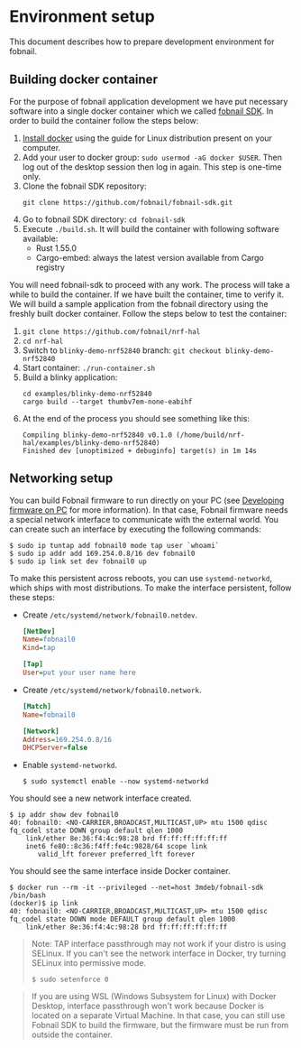 # Environment setup

This document describes how to prepare development environment for fobnail.

## Building docker container

For the purpose of fobnail application development we have put necessary
software into a single docker container which we called [fobnail SDK](https://github.com/fobnail/fobnail-sdk).
In order to build the container follow the steps below:

1. [Install docker](https://docs.docker.com/engine/install/) using the guide
   for Linux distribution present on your computer.
2. Add your user to docker group: `sudo usermod -aG docker $USER`. Then log out
   of the desktop session then log in again. This step is one-time only.
2. Clone the fobnail SDK repository:
   ```
   git clone https://github.com/fobnail/fobnail-sdk.git
   ```
3. Go to fobnail SDK directory: `cd fobnail-sdk`
4. Execute `./build.sh`. It will build the container with following software
   available:
   - Rust 1.55.0
   - Cargo-embed: always the latest version available from Cargo registry

You will need fobnail-sdk to proceed with any work. The process will take a
while to build the container. If we have built the container, time to verify
it. We will build a sample application from the fobnail directory using the
freshly built docker container. Follow the steps below to test the container:

1. `git clone https://github.com/fobnail/nrf-hal`
2. `cd nrf-hal`
3. Switch to `blinky-demo-nrf52840` branch: `git checkout blinky-demo-nrf52840`
4. Start container: `./run-container.sh`
5. Build a blinky application:
   ```
   cd examples/blinky-demo-nrf52840
   cargo build --target thumbv7em-none-eabihf
   ```
6. At the end of the process you should see something like this:
   ```
   Compiling blinky-demo-nrf52840 v0.1.0 (/home/build/nrf-hal/examples/blinky-demo-nrf52840)
   Finished dev [unoptimized + debuginfo] target(s) in 1m 14s
   ```

## Networking setup

You can build Fobnail firmware to run directly on your PC (see
[Developing firmware on PC](local_development.md) for more information).
In that case, Fobnail firmware needs a special network interface to communicate
with the external world. You can create such an interface by executing the
following commands:

```shell
$ sudo ip tuntap add fobnail0 mode tap user `whoami`
$ sudo ip addr add 169.254.0.8/16 dev fobnail0
$ sudo ip link set dev fobnail0 up
```

To make this persistent across reboots, you can use `systemd-networkd`, which
ships with most distributions. To make the interface persistent, follow these
steps:

* Create `/etc/systemd/network/fobnail0.netdev`.

  ```ini
  [NetDev]
  Name=fobnail0
  Kind=tap

  [Tap]
  User=put your user name here
  ```

* Create `/etc/systemd/network/fobnail0.network`.

  ```ini
  [Match]
  Name=fobnail0

  [Network]
  Address=169.254.0.8/16
  DHCPServer=false
  ```

* Enable `systemd-networkd`.

  ```shell
  $ sudo systemctl enable --now systemd-networkd
  ```

You should see a new network interface created.

```shell
$ ip addr show dev fobnail0
40: fobnail0: <NO-CARRIER,BROADCAST,MULTICAST,UP> mtu 1500 qdisc fq_codel state DOWN group default qlen 1000
    link/ether 8e:36:f4:4c:98:28 brd ff:ff:ff:ff:ff:ff
    inet6 fe80::8c36:f4ff:fe4c:9828/64 scope link
       valid_lft forever preferred_lft forever
```

You should see the same interface inside Docker container.

```shell
$ docker run --rm -it --privileged --net=host 3mdeb/fobnail-sdk /bin/bash
(docker)$ ip link
40: fobnail0: <NO-CARRIER,BROADCAST,MULTICAST,UP> mtu 1500 qdisc fq_codel state DOWN mode DEFAULT group default qlen 1000
    link/ether 8e:36:f4:4c:98:28 brd ff:ff:ff:ff:ff:ff
```

> Note: TAP interface passthrough may not work if your distro is using SELinux.
> If you can't see the network interface in Docker, try turning SELinux into
> permissive mode.
> ```shell
> $ sudo setenforce 0
> ```

> If you are using WSL (Windows Subsystem for Linux) with Docker Desktop,
> interface passthrough won't work because Docker is located on a separate
> Virtual Machine. In that case, you can still use Fobnail SDK to build the
> firmware, but the firmware must be run from outside the container.
